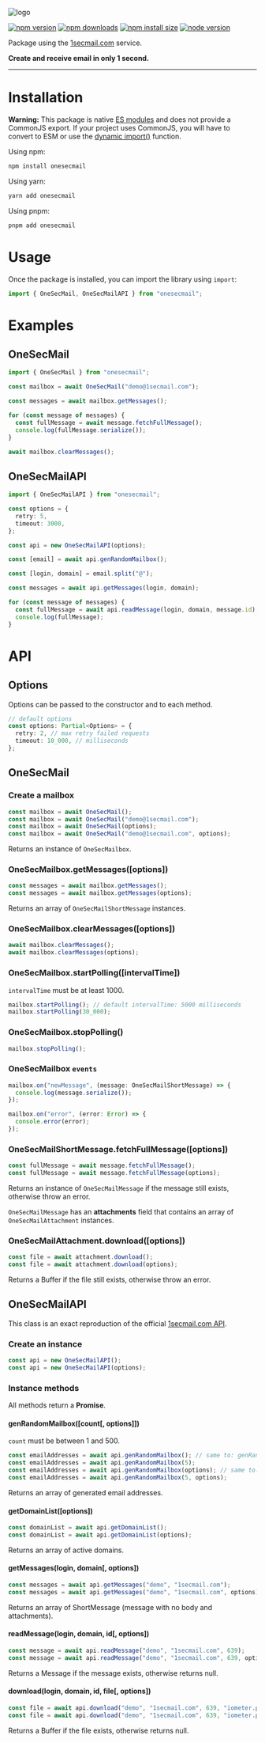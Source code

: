 ![logo](https://i.imgur.com/FJhgTTl.jpg)

[![npm version][npm-version-badge]][npm-url]
[![npm downloads][npm-downloads-badge]][npm-url]
[![npm install size][npm-install-size-badge]][npm-install-size-url]
[![node version][node-version-badge]][node-version-url]

Package using the [1secmail.com](https://www.1secmail.com) service.

**Create and receive email in only 1 second.**

---

# Installation

**Warning:** This package is native [ES modules](https://developer.mozilla.org/docs/Web/JavaScript/Guide/Modules) and does not provide a CommonJS export. If your project uses CommonJS, you will have to convert to ESM or use the [dynamic import()](https://v8.dev/features/dynamic-import) function.

Using npm:

```bash
npm install onesecmail
```

Using yarn:

```bash
yarn add onesecmail
```

Using pnpm:

```bash
pnpm add onesecmail
```

# Usage

Once the package is installed, you can import the library using `import`:

```ts
import { OneSecMail, OneSecMailAPI } from "onesecmail";
```

# Examples

## OneSecMail

```ts
import { OneSecMail } from "onesecmail";

const mailbox = await OneSecMail("demo@1secmail.com");

const messages = await mailbox.getMessages();

for (const message of messages) {
  const fullMessage = await message.fetchFullMessage();
  console.log(fullMessage.serialize());
}

await mailbox.clearMessages();
```

## OneSecMailAPI

```ts
import { OneSecMailAPI } from "onesecmail";

const options = {
  retry: 5,
  timeout: 3000,
};

const api = new OneSecMailAPI(options);

const [email] = await api.genRandomMailbox();

const [login, domain] = email.split("@");

const messages = await api.getMessages(login, domain);

for (const message of messages) {
  const fullMessage = await api.readMessage(login, domain, message.id);
  console.log(fullMessage);
}
```

# API

## Options

Options can be passed to the constructor and to each method.

```ts
// default options
const options: Partial<Options> = {
  retry: 2, // max retry failed requests
  timeout: 10_000, // milliseconds
};
```

## OneSecMail

### Create a mailbox

```ts
const mailbox = await OneSecMail();
const mailbox = await OneSecMail("demo@1secmail.com");
const mailbox = await OneSecMail(options);
const mailbox = await OneSecMail("demo@1secmail.com", options);
```

Returns an instance of `OneSecMailbox`.

### OneSecMailbox.getMessages([options])

```ts
const messages = await mailbox.getMessages();
const messages = await mailbox.getMessages(options);
```

Returns an array of `OneSecMailShortMessage` instances.

### OneSecMailbox.clearMessages([options])

```ts
await mailbox.clearMessages();
await mailbox.clearMessages(options);
```

### OneSecMailbox.startPolling([intervalTime])

`intervalTime` must be at least 1000.

```ts
mailbox.startPolling(); // default intervalTime: 5000 milliseconds
mailbox.startPolling(30_000);
```

### OneSecMailbox.stopPolling()

```ts
mailbox.stopPolling();
```

### OneSecMailbox `events`

```ts
mailbox.on("newMessage", (message: OneSecMailShortMessage) => {
  console.log(message.serialize());
});
```

```ts
mailbox.on("error", (error: Error) => {
  console.error(error);
});
```

### OneSecMailShortMessage.fetchFullMessage([options])

```ts
const fullMessage = await message.fetchFullMessage();
const fullMessage = await message.fetchFullMessage(options);
```

Returns an instance of `OneSecMailMessage` if the message still exists, otherwise throw an error.

`OneSecMailMessage` has an **attachments** field that contains an array of `OneSecMailAttachment` instances.

### OneSecMailAttachment.download([options])

```ts
const file = await attachment.download();
const file = await attachment.download(options);
```

Returns a Buffer if the file still exists, otherwise throw an error.

## OneSecMailAPI

This class is an exact reproduction of the official [1secmail.com API](https://www.1secmail.com/api).

### Create an instance

```ts
const api = new OneSecMailAPI();
const api = new OneSecMailAPI(options);
```

### Instance methods

All methods return a **Promise**.

#### genRandomMailbox([count[, options]])

`count` must be between 1 and 500.

```ts
const emailAddresses = await api.genRandomMailbox(); // same to: genRandomMailbox(1)
const emailAddresses = await api.genRandomMailbox(5);
const emailAddresses = await api.genRandomMailbox(options); // same to: genRandomMailbox(1, options)
const emailAddresses = await api.genRandomMailbox(5, options);
```

Returns an array of generated email addresses.

#### getDomainList([options])

```ts
const domainList = await api.getDomainList();
const domainList = await api.getDomainList(options);
```

Returns an array of active domains.

#### getMessages(login, domain[, options])

```ts
const messages = await api.getMessages("demo", "1secmail.com");
const messages = await api.getMessages("demo", "1secmail.com", options);
```

Returns an array of ShortMessage (message with no body and attachments).

#### readMessage(login, domain, id[, options])

```ts
const message = await api.readMessage("demo", "1secmail.com", 639);
const message = await api.readMessage("demo", "1secmail.com", 639, options);
```

Returns a Message if the message exists, otherwise returns null.

#### download(login, domain, id, file[, options])

```ts
const file = await api.download("demo", "1secmail.com", 639, "iometer.pdf");
const file = await api.download("demo", "1secmail.com", 639, "iometer.pdf", options);
```

Returns a Buffer if the file exists, otherwise returns null.

[npm-url]: https://www.npmjs.com/package/onesecmail
[npm-version-badge]: https://img.shields.io/npm/v/onesecmail
[npm-downloads-badge]: https://img.shields.io/npm/dt/onesecmail
[npm-install-size-badge]: https://packagephobia.com/badge?p=onesecmail
[npm-install-size-url]: https://packagephobia.com/result?p=onesecmail
[node-version-badge]: https://img.shields.io/node/v/onesecmail
[node-version-url]: https://nodejs.org
